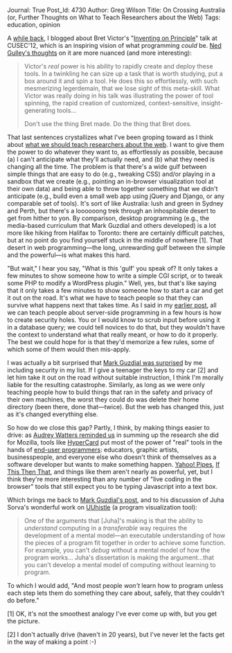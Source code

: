 Journal: True
Post_Id: 4730
Author: Greg Wilson
Title: On Crossing Australia (or, Further Thoughts on What to Teach Researchers about the Web)
Tags: education, opinion

<p>A <a href="|filename|2012-02-15-and-speaking-of-new.md">while back</a>, I blogged about Bret Victor's "<a href="http://vimeo.com/36579366">Inventing on Principle</a>" talk at CUSEC'12, which is an inspiring vision of what programming <em>could</em> be. <a href="http://www.starchamber.com/2012/04/tool-spinning-task-boxing-and-the-trade-off-between-usability-and-learning.html">Ned Gulley's thoughts</a> on it are more nuanced (and more interesting):</p>
<blockquote><p>Victor's <em>real</em> power is his ability to rapidly create and deploy these tools. In a twinkling he can size up a task that is worth studying, put a box around it and spin a tool. He does this so effortlessly, with such mesmerizing legerdemain, that we lose sight of this meta-skill. What Victor was really doing in his talk was illustrating the power of tool spinning, the rapid creation of customized, context-sensitive, insight-generating tools...</p>
<p>Don't use the thing Bret made. Do the thing that Bret does.</p></blockquote>
<p>That last sentences crystallizes what I've been groping toward as I think about <a href="|filename|2012-04-01-what-to-teach-researchers-about-the-web.md">what we should teach researchers about the web</a>. I want to give them the power to do whatever they want to, as effortlessly as possible, because (a) I can't anticipate what they'll actually need, and (b) what they need is changing all the time. The problem is that there's a wide gulf between simple things that are easy to do (e.g., tweaking CSS) and/or playing in a sandbox that we create (e.g., pointing an in-browser visualization tool at their own data) and being able to throw together something that we didn't anticipate (e.g., build even a small web app using jQuery and Django, or any comparable set of tools). It's sort of like Australia: lush and green in Sydney and Perth, but there's a loooooong trek through an inhospitable desert to get from hither to yon. By comparison, desktop programming (e.g., the media-based curriculum that Mark Guzdial and others developed) is a lot more like hiking from Halifax to Toronto: there are certainly difficult patches, but at no point do you find yourself stuck in the middle of nowhere [1]. That desert in web programming&mdash;the long, unrewarding gulf between the simple and the powerful&mdash;is what makes this hard.</p>
<p>"But wait," I hear you say, "What is this 'gulf' you speak of? It only takes a few minutes to show someone how to write a simple CGI script, or to tweak some PHP to modify a WordPress plugin." Well, yes, but that's like saying that it only takes a few minutes to show someone how to start a car and get it out on the road. It's what we have to teach people so that they can survive what happens next that takes time. As I said in my <a href="|filename|2012-04-01-what-to-teach-researchers-about-the-web.md">earlier post</a>, all we can teach people about server-side programming in a few hours is how to create security holes. You or I would know to scrub input before using it in a database query; we could tell novices to do that, but they wouldn't have the context to understand what that really meant, or how to do it properly. The best we could hope for is that they'd memorize a few rules, some of which some of them would then mis-apply.</p>
<p>I was actually a bit surprised that <a href="http://computinged.wordpress.com/2012/04/06/a-nice-definition-of-computational-thinking-including-risks-and-cyber-security/">Mark Guzdial was surprised</a> by me including security in my list. If I give a teenager the keys to my car [2] and let him take it out on the road without suitable instruction, I think I'm morally liable for the resulting catastrophe. Similarly, as long as we were only teaching people how to build things that ran in the safety and privacy of their own machines, the worst they could do was delete their home directory (been there, done that&mdash;twice). But the web has changed this, just as it's changed everything else.</p>
<p>So how do we close this gap? Partly, I think, by making things easier to drive: as <a href="http://hackeducation.com/2012/03/29/mozilla-webmaker-community-call-and-me/">Audrey Watters reminded us</a> in summing up the research she did for Mozilla, tools like <a href="http://en.wikipedia.org/wiki/HyperCard">HyperCard</a> put most of the power of "real" tools in the hands of <a href="http://en.wikipedia.org/wiki/End-user_development">end-user programmers</a>: educators, graphic artists, businesspeople, and everyone else who doesn't think of themselves as a software developer but wants to make something happen. <a href="http://pipes.yahoo.com/pipes/">Yahoo! Pipes</a>, <a href="http://ifttt.com/">If This Then That</a>, and things like them aren't nearly as powerful, yet, but I think they're more interesting than any number of "live coding in the browser" tools that still expect you to be typing Javascript into a text box.</p>
<p>Which brings me back to <a href="http://computinged.wordpress.com/2012/04/06/a-nice-definition-of-computational-thinking-including-risks-and-cyber-security/">Mark Guzdial's post</a>, and to his discussion of Juha Sorva's wonderful work on <a href="http://www.uuhistle.org/index.php">UUhistle</a> (a program visualization tool):</p>
<blockquote><p>One of the arguments that [Juha]'s making is that the ability to <em>understand</em> computing in a <em>transferable</em> way requires the development of a mental model&mdash;an executable understanding of how the pieces of a program fit together in order to achieve some function.  For example, you can't <em>debug </em>without a mental model of how the program works...  Juha's dissertation is making the argument...that you can't develop a mental model of computing without learning to program.</p></blockquote>
<p>To which I would add, "And most people <em>won't</em> learn how to program unless each step lets them do something they care about, safely, that they couldn't do before."</p>
<p>[1] OK, it's not the smoothest analogy I've ever come up with, but you get the picture.</p>
<p>[2] I don't actually drive (haven't in 20 years), but I've never let the facts get in the way of making a point :-)</p>
